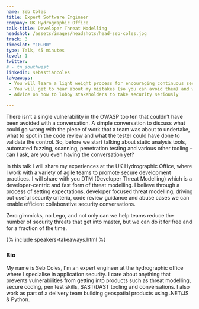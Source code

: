 ```yaml
---
name: Seb Coles
title: Expert Software Engineer
company: UK Hydrographic Office
talk-title: Developer Threat Modelling
headshot: /assets/images/headshots/head-seb-coles.jpg
track: 3
timeslot: "10.00"
type: Talk, 45 minutes
level: 1
twitter:
# - tn_southwest 
linkedin: sebastiancoles
takeaways:
 - You will learn a light weight process for encouraging continuous security conversations within software teams
 - You will get to hear about my mistakes (so you can avoid them) and what went well (so you can try them)
 - Advice on how to lobby stakeholders to take security seriously

---
```

There isn’t a single vulnerability in the OWASP top ten that couldn’t have been avoided with a conversation. A simple conversation to discuss what could go wrong with the piece of work that a team was about to undertake, what to spot in the code review and what the tester could have done to validate the control. So, before we start talking about static analysis tools, automated fuzzing, scanning, penetration testing and various other tooling – can I ask, are you even having the conversation yet?  

In this talk I will share my experiences at the UK Hydrographic Office, where I work with a variety of agile teams to promote secure development practices. I will share with you DTM (Developer Threat Modelling) which is a developer-centric and fast form of threat modelling. I believe through a process of setting expectations, developer focused threat modelling, driving out useful security criteria, code review guidance and abuse cases we can enable efficient collaborative security conversations. 

Zero gimmicks, no Lego, and not only can we help teams reduce the number of security threats that get into master, but we can do it for free and for a fraction of the time.


{% include speakers-takeaways.html %}
<h3>Bio</h3>

My name is Seb Coles, I'm an expert engineer at the hydrographic office where I specialise in application security. I care about anything that prevents vulnerabilities from getting into products such as threat modelling, secure coding, pen test skills, SAST/DAST tooling and conversations. I also work as part of a delivery team building geospatial products using .NET/JS & Python.